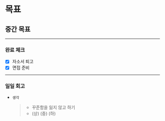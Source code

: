 # 목표

## 중간 목표

---

### 완료 체크

- [x] 자소서 퇴고
- [x] 면접 준비
---

### 일일 회고

- `생각`
  > - 꾸준함을 잃지 않고 하기
  > - (상) (중) (하)
